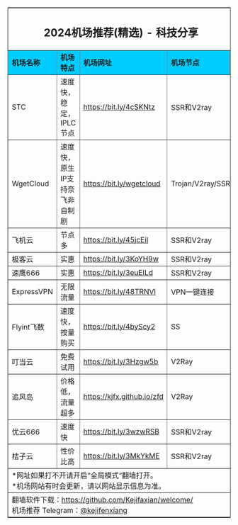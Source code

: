 <table width="100%" border="1" align="center" cellpadding="10" cellspacing="0">
  <tr>
    <td colspan="4" align="center"><h2>2024机场推荐(精选) - 科技分享</h2></td>
  </tr>
  <tr>
    <td width="215" bgcolor="#00CCFF"><strong>机场名称</strong></td>
    <td width="424" bgcolor="#00CCFF"><strong>机场特点</strong></td>
    <td width="359" bgcolor="#00CCFF"><strong>机场网址</strong></td>
    <td width="441" bgcolor="#00CCFF"><strong>机场节点</strong></td>
  </tr>
  <tr>
    <td>STC</td>
    <td>速度快，稳定， IPLC节点 </td>
    <td><a href="https://cac3.gardenparty.me/auth/register?code=9wdD" target="_blank">https://bit.ly/4cSKNtz</a></td>
    <td>SSR和V2ray</td>
  </tr>
  <tr>
    <td>WgetCloud</td>
    <td>速度快，原生IP支持奈飞非自制剧</td>
    <td><a href="https://bit.ly/wgetcloud" target="_blank">https://bit.ly/wgetcloud</a></td>
    <td>Trojan/V2ray/SSR</td>
  </tr>
  <tr>
    <td>飞机云</td>
    <td>节点多</td>
    <td><a href="https://bit.ly/45jcEiI" target="_blank">https://bit.ly/45jcEiI</a></td>
    <td>SSR和V2ray</td>
  </tr>
  <tr>
    <td>极客云</td>
    <td>实惠</td>
    <td><a href="https://bit.ly/3KoYH9w" target="_blank">https://bit.ly/3KoYH9w</a></td>
    <td>SSR和V2ray</td>
  </tr>
  <tr>
    <td>速鹰666</td>
    <td>实惠</td>
    <td><a href="https://bit.ly/3euEILd" target="_blank">https://bit.ly/3euEILd</a></td>
    <td>SSR和V2ray</td>
  </tr>
  <tr>
    <td>ExpressVPN</td>
    <td>无限流量</td>
    <td><a href="https://bit.ly/48TRNVl" target="_blank">https://bit.ly/48TRNVl</a></td>
    <td>VPN一键连接</td>
  </tr>
  <tr>
    <td>Flyint飞数</td>
    <td>速度快，按量购买</td>
    <td><a href="https://bit.ly/4byScy2" target="_blank">https://bit.ly/4byScy2</a></td>
    <td>SS</td>
  </tr>
  <tr>
    <td>叮当云</td>
    <td>免费试用</td>
    <td><a href="https://bit.ly/3Hzgw5b" target="_blank">https://bit.ly/3Hzgw5b</a></td>
    <td>V2Ray</td>
  </tr>
  <tr>
    <td>追风岛</td>
    <td>价格低，流量超多</td>
    <td><a href="https://kjfx.github.io/zfd" target="_blank">https://kjfx.github.io/zfd</a></td>
    <td>V2Ray</td>
  </tr>
  <tr>
    <td>优云666</td>
    <td>速度快</td>
    <td><a href="https://bit.ly/3wzwRSB" target="_blank">https://bit.ly/3wzwRSB</a></td>
    <td>SSR和V2ray</td>
  </tr>
  <tr>
    <td>桔子云</td>
    <td>性价比高</td>
    <td><a href="https://juzi90.com/auth/register?code=3HN1" target="_blank">https://bit.ly/3MkYkME</a></td>
    <td>SSR和V2ray</td>
  </tr>
  <tr>
    <td colspan="4">*网址如果打不开请开启“全局模式“翻墙打开。<br>
    *机场网站有时会更新，请以网站显示信息为准。<br>
    </td>
  </tr>
  <tr>
    <td colspan="4">翻墙软件下载：<a href="https://github.com/Kejifaxian/welcome/" target="_blank">https://github.com/Kejifaxian/welcome/</a><br>
机场推荐 Telegram：<a href="https://t.me/kejifenxiang" target="_blank">@kejifenxiang</a></td>
  </tr>
</table>
